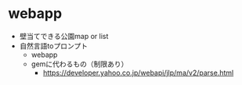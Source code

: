 # webapp
- 壁当てできる公園map or list
- 自然言語toプロンプト
  - webapp
  - gemに代わるもの（制限あり）
    - https://developer.yahoo.co.jp/webapi/jlp/ma/v2/parse.html

